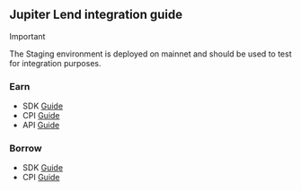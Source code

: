 ## Jupiter Lend integration guide

> [!IMPORTANT]
> The Staging environment is deployed on mainnet and should be used to test for integration purposes.

### Earn

- SDK [Guide](./docs/earn/sdk.md)
- CPI [Guide](./docs/earn/cpi.md)
- API [Guide](https://dev.jup.ag/docs/lend-api)

### Borrow

- SDK [Guide](./docs/borrow/sdk.md)
- CPI [Guide](./docs/borrow/cpi.md)
